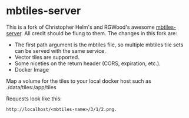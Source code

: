 mbtiles-server
==============

This is a fork of Christopher Helm's and RGWood's awesome [mbtiles-server](https://github.com/chelm/mbtiles-server). All credit should be flung to them. The changes in this fork are:

* The first path argument is the mbtiles file, so multiple mbtiles tile sets can be served with the same service.
* Vector tiles are supported.
* Some niceties on the return header (CORS, expiration, etc.).
* Docker Image

Map a volume for the tiles to your local docker host such as
./data/tiles:/app/tiles

Requests look like this:

``` text
http://localhost/<mbtiles-name>/3/1/2.png.
```
